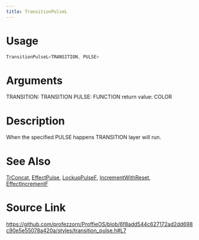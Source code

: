 ```yaml
---
title: TransitionPulseL
---
```


# Usage
```cpp
TransitionPulseL<TRANSITION, PULSE>
```

# Arguments
TRANSITION: TRANSITION
PULSE: FUNCTION
return value: COLOR

# Description

When the specified PULSE happens TRANSITION layer will run.

# See Also
[TrConcat](/config/transitions/TrConcat.html), [EffectPulse](/config/functions/EffectPulse.html), [LockupPulseF](/config/functions/LockupPulseF.html), [IncrementWithReset](/config/functions/IncrementWithReset.html), [EffectIncrementF](/config/functions/EffectIncrementF.html)

# Source Link
https://github.com/profezzorn/ProffieOS/blob/6f8add544c627172ad2dd698c90e5e55078a420a/styles/transition_pulse.h#L7
